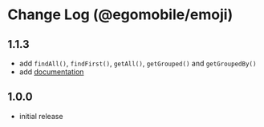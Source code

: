 # Change Log (@egomobile/emoji)

## 1.1.3

- add `findAll()`, `findFirst()`, `getAll()`, `getGrouped()` and `getGroupedBy()`
- add [documentation](https://egomobile.github.io/node-emoji/)

## 1.0.0

- initial release
